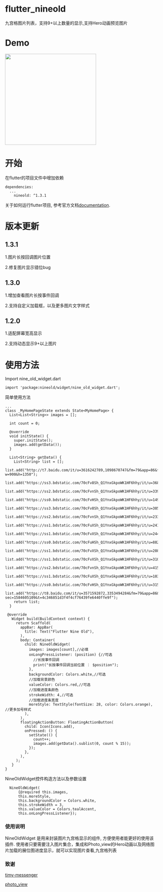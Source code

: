 # flutter_nineold

九宫格图片列表，支持9+以上数量的显示,支持Hero动画预览图片

# Demo
<image src="https://github.com/lanzhu1993/flutter_nineold/blob/master/example/assets/video.gif" style="width: 300px" />



# 开始

在flutter的项目文件中增加依赖

```
dependencies:
  ...
    nineold: ^1.3.1
```

关于如何运行flutter项目, 参考官方文档[documentation](https://flutter.io/).


# 版本更新

## 1.3.1

1.图片长按回调图片位置

2.修复图片显示错位bug

## 1.3.0

1.增加查看图片长按事件回调

2.支持自定义加载框，以及更多图片文字样式


## 1.2.0

1.适配屏幕宽高显示

2.支持动态显示9+以上图片


# 使用方法

Import nine_old_widget.dart

```
import 'package:nineold/widget/nine_old_widget.dart';
```

简单使用方法

```
...
class _MyHomePageState extends State<MyHomePage> {
  List<List<String>> images = [];

  int count = 0;

  @override
  void initState() {
    super.initState();
    images.add(getData());
  }

  List<String> getData() {
    List<String> list = [];
    list.add("http://t7.baidu.com/it/u=3616242789,1098670747&fm=79&app=86&f=JPEG?w=900&h=1350");
    list.add("https://ss3.bdstatic.com/70cFv8Sh_Q1YnxGkpoWK1HF6hhy/it/u=3687862105,320198720&fm=26&gp=0.jpg");
    list.add("https://ss2.bdstatic.com/70cFvnSh_Q1YnxGkpoWK1HF6hhy/it/u=339659526,3524437886&fm=26&gp=0.jpg");
    list.add("https://ss0.bdstatic.com/70cFvHSh_Q1YnxGkpoWK1HF6hhy/it/u=1492148550,3573121792&fm=11&gp=0.jpg");
    list.add("https://ss3.bdstatic.com/70cFv8Sh_Q1YnxGkpoWK1HF6hhy/it/u=3059211665,2147448542&fm=26&gp=0.jpg");
    list.add("https://ss2.bdstatic.com/70cFvnSh_Q1YnxGkpoWK1HF6hhy/it/u=2333676140,2717071870&fm=11&gp=0.jpg");
    list.add("https://ss1.bdstatic.com/70cFuXSh_Q1YnxGkpoWK1HF6hhy/it/u=2417108265,1198830140&fm=26&gp=0.jpg");
    list.add("https://ss1.bdstatic.com/70cFvXSh_Q1YnxGkpoWK1HF6hhy/it/u=244450851,2728981198&fm=26&gp=0.jpg");
    list.add("https://ss0.bdstatic.com/70cFuHSh_Q1YnxGkpoWK1HF6hhy/it/u=882251069,3759945909&fm=11&gp=0.jpg");
    list.add("https://ss1.bdstatic.com/70cFvXSh_Q1YnxGkpoWK1HF6hhy/it/u=2083759825,3454063564&fm=26&gp=0.jpg");
    list.add("https://ss1.bdstatic.com/70cFvXSh_Q1YnxGkpoWK1HF6hhy/it/u=310077658,2097249993&fm=11&gp=0.jpg");
    list.add("https://ss2.bdstatic.com/70cFvnSh_Q1YnxGkpoWK1HF6hhy/it/u=415170272,1239551712&fm=26&gp=0.jpg");
    list.add("https://ss1.bdstatic.com/70cFuXSh_Q1YnxGkpoWK1HF6hhy/it/u=1030558027,1672821388&fm=26&gp=0.jpg");
    list.add("https://ss0.bdstatic.com/70cFvHSh_Q1YnxGkpoWK1HF6hhy/it/u=3153722339,140981551&fm=26&gp=0.jpg");
    list.add("https://t8.baidu.com/it/u=3571592872,3353494284&fm=79&app=86&size=h300&n=0&g=4n&f=jpeg?sec=1584605109&t=4c346851d3f4f4cf76439fe6440ffe9f");
    return list;
  }

 @override
   Widget build(BuildContext context) {
     return Scaffold(
       appBar: AppBar(
         title: Text("Flutter Nine Old"),
       ),
       body: Container(
         child: NineOldWidget(
           images: images[count],//必填
           onLongPressListener: (position) {//可选
             //长按事件回调
             print("长按事件回调当前位置 ： $position");
           },
           backgroundColor: Colors.white,//可选
           //加载背景颜色
           valueColor: Colors.red,//可选
           //加载进度条颜色
           strokeWidth: 4,//可选
           //加载进度条宽度
           moreStyle: TextStyle(fontSize: 28, color: Colors.orange), //更多加号样式
         ),
       ),
       floatingActionButton: FloatingActionButton(
         child: Icon(Icons.add),
         onPressed: () {
           setState(() {
             count++;
             images.add(getData().sublist(0, count % 15));
           });
         },
       ),
     );
   }
}
```


NineOldWidget控件构造方法以及参数设置

```
  NineOldWidget(
      {@required this.images,
      this.moreStyle,
      this.backgroundColor = Colors.white,
      this.strokeWidth = 3,
      this.valueColor = Colors.tealAccent,
      this.onLongPressListener});
```




### 使用说明
NineOldWidget 是用来封装图片九宫格显示的组件, 方便使用者能更好的使用该插件. 使用者只要需要注入图片集合，集成和Photo_view的Hero动画以及网络图片加载的展位图进度显示，就可以实现图片查看,九宫格列表 





### 致谢

[timy-messenger](https://github.com/janoodleFTW/timy-messenger)

[photo_view](https://github.com/renancaraujo/photo_view)




